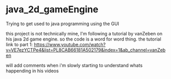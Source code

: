 # java_2d_gameEngine
Trying to get used to java programming using the GUI

this project is not technically mine, I'm following a tutorial by vanZeben on his java 2d game engine. so the code is a word for word thing. 
the tutorial link to part 1: https://www.youtube.com/watch?v=VE7ezYCTPe4&list=PL8CAB66181A502179&index=1&ab_channel=vanZeben


will add comments when i'm slowly starting to understand whats happending in his videos
